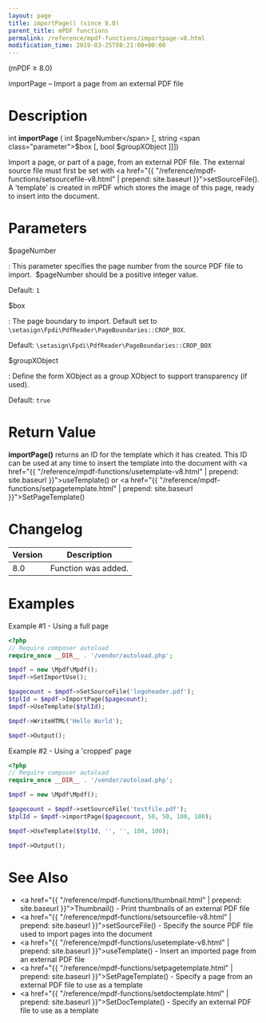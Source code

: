 ```yaml
---
layout: page
title: importPage() (since 8.0)
parent_title: mPDF functions
permalink: /reference/mpdf-functions/importpage-v8.html
modification_time: 2019-03-25T08:21:00+00:00
---
```


(mPDF &ge; 8.0)

importPage – Import a page from an external PDF file

# Description

int **importPage** (
int <span class="parameter">$pageNumber</span>
[, string <span class="parameter">$box</span>
[, bool <span class="parameter">$groupXObject</span> ]]])

Import a page, or part of a page, from an external PDF file. The external source file must first be set
with <a href="{{ "/reference/mpdf-functions/setsourcefile-v8.html" | prepend: site.baseurl }}">setSourceFile()</a>. A 'template'
is created in mPDF which stores the image of this page, ready to insert into the document.

# Parameters

<span class="parameter">$pageNumber</span>

: This parameter specifies the page number from the source PDF file to import.  <span class="parameter">$pageNumber</span> should
  be a positive integer value.

  Default: `1`

<span class="parameter">$box</span>

: The page boundary to import. Default set to `\setasign\Fpdi\PdfReader\PageBoundaries::CROP_BOX`.

  Default: `\setasign\Fpdi\PdfReader\PageBoundaries::CROP_BOX`

<span class="parameter">$groupXObject</span>

: Define the form XObject as a group XObject to support transparency (if used).

  Default: `true`

# Return Value

**importPage()** returns an ID for the template which it has created. This ID can be used at any time to insert the template
into the document with <a href="{{ "/reference/mpdf-functions/usetemplate-v8.html" | prepend: site.baseurl }}">useTemplate()</a>
or <a href="{{ "/reference/mpdf-functions/setpagetemplate.html" | prepend: site.baseurl }}">SetPageTemplate()</a>

# Changelog

<table class="table">
<thead>
<tr>
    <th>Version</th>
    <th>Description</th>
</tr>
</thead>
<tbody>
<tr>
    <td>8.0</td>
    <td>Function was added.</td>
</tr>
</tbody>
</table>

# Examples


Example #1 - Using a full page

```php
<?php
// Require composer autoload
require_once __DIR__ . '/vendor/autoload.php';

$mpdf = new \Mpdf\Mpdf();
$mpdf->SetImportUse();

$pagecount = $mpdf->SetSourceFile('logoheader.pdf');
$tplId = $mpdf->ImportPage($pagecount);
$mpdf->UseTemplate($tplId);

$mpdf->WriteHTML('Hello World');

$mpdf->Output();
```


Example #2 - Using a 'cropped' page

```php
<?php
// Require composer autoload
require_once __DIR__ . '/vendor/autoload.php';

$mpdf = new \Mpdf\Mpdf();

$pagecount = $mpdf->setSourceFile('testfile.pdf');
$tplId = $mpdf->importPage($pagecount, 50, 50, 100, 100);

$mpdf->UseTemplate($tplId, '', '', 100, 100);

$mpdf->Output();

```

# See Also

 * <a href="{{ "/reference/mpdf-functions/thumbnail.html" | prepend: site.baseurl }}">Thumbnail()</a> - Print thumbnails of an external PDF file
 * <a href="{{ "/reference/mpdf-functions/setsourcefile-v8.html" | prepend: site.baseurl }}">setSourceFile()</a> - Specify the source PDF file used to import pages into the document
 * <a href="{{ "/reference/mpdf-functions/usetemplate-v8.html" | prepend: site.baseurl }}">useTemplate()</a> - Insert an imported page from an external PDF file
 * <a href="{{ "/reference/mpdf-functions/setpagetemplate.html" | prepend: site.baseurl }}">SetPageTemplate()</a> - Specify a page from an external PDF file to use as a template
 * <a href="{{ "/reference/mpdf-functions/setdoctemplate.html" | prepend: site.baseurl }}">SetDocTemplate()</a> - Specify an external PDF file to use as a template


